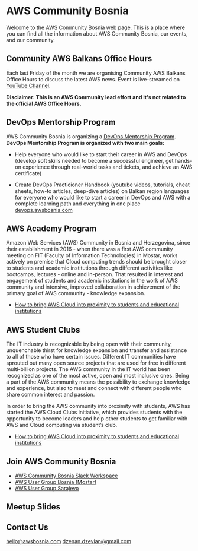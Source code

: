 # AWS Community Bosnia
Welcome to the AWS Community Bosnia web page. This is a place where you can find all the information about AWS Community Bosnia, our events, and our community.

## Community AWS Balkans Office Hours 
Each last Friday of the month we are organising Community AWS Balkans Office Hours to discuss the latest AWS news.
Event is live-streamed on [YouTube Channel](https://www.youtube.com/@dzenandzevlan/streams).  

**Disclaimer: This is an AWS Community lead effort and it's not related to the official AWS Office Hours.**
## DevOps Mentorship Program
AWS Community Bosnia is organizing a [DevOps Mentorship Program](https://devops.awsbosnia.com/). 
**DevOps Mentorship Program is organized with two main goals:**

- Help everyone who would like to start their career in AWS and DevOps (develop soft skills needed to become a successful engineer, get hands-on experience through real-world tasks and tickets, and achieve an AWS certificate)  

- Create DevOps Practicioner Handbook (youtube videos, tutorials, cheat sheets, how-to articles, deep-dive articles) on Balkan region languages for everyone who would like to start a career in DevOps and AWS with a complete learning path and everything in one place [devops.awsbosnia.com](https://devops.awsbosnia.com/)

## AWS Academy Program  

Amazon Web Services (AWS) Community in Bosnia and Herzegovina, since their establishment in 2016 - when there was a first AWS community meeting on FIT (Faculty of Information Technologies) in Mostar, works actively on premise that Cloud computing trends should be brought closer to students and academic institutions through different activities like bootcamps, lectures - online and in-person. That resulted in interest and engagement of students and academic institutions in the work of AWS community and intensive, improved collaboration in achievement of the primary goal of AWS community - knowledge expansion.

- [How to bring AWS Cloud into proximity to students and educational institutions](https://dev.to/aws-builders/how-to-bring-aws-cloud-into-proximity-to-students-and-educational-institutions-f2m)
## AWS Student Clubs  

The IT industry is recognizable by being open with their community, unquenchable thirst for knowledge expansion and transfer and assistance to all of those who have certain issues. Different IT communities have sprouted out many open source projects that are used for free in different multi-billion projects. The AWS community in the IT world has been recognized as one of the most active, open and most inclusive ones. Being a part of the AWS community means the possibility to exchange knowledge and experience, but also to meet and connect with different people who share common interest and passion.

In order to bring the AWS community into proximity with students, AWS has started the AWS Cloud Clubs initiative, which provides students with the opportunity to become leaders and help other students to get familiar with AWS and Cloud computing via student’s club.
- [How to bring AWS Cloud into proximity to students and educational institutions](https://dev.to/aws-builders/how-to-bring-aws-cloud-into-proximity-to-students-and-educational-institutions-f2m)
## Join AWS Community Bosnia
- [AWS Community Bosnia Slack Workspace](https://join.slack.com/t/awsbih/shared_invite/zt-ad8kr3c7-mcFYB~s9SRdEjulMo141dw)
- [AWS User Group Bosnia (Mostar)](https://www.meetup.com/AWS-User-Group-Bosnia/)
- [AWS User Group Sarajevo](https://www.meetup.com/aws-user-group-sarajevo/members/?sort=join_date&desc=true)

## Meetup Slides

## Contact Us
hello@awsbosnia.com
dzenan.dzevlan@gmail.com
